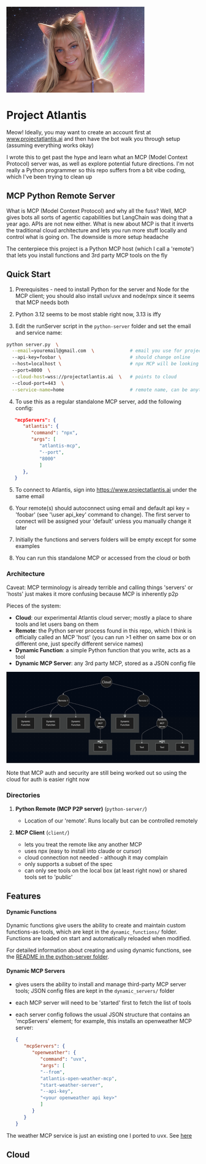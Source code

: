 ![happy](/happy.png)

# Project Atlantis
Meow! Ideally, you may want to create an account first at www.projectatlantis.ai and then have the bot walk you through setup (assuming everything works okay)

I wrote this to get past the hype and learn what an MCP (Model Context Protocol) server was, as well as explore potential future directions. I'm not really a Python programmer so this repo suffers from a bit vibe coding, which I've been trying to clean up

## MCP Python Remote Server

What is MCP (Model Context Protocol) and why all the fuss? Well, MCP gives bots all sorts of agentic capabilities but LangChain was doing that a year ago. APIs are not new either. What is new about MCP is that it inverts the traditional cloud architecture and lets you run more stuff locally and control what is going on. The downside is more setup headache

The centerpiece this project is a Python MCP host (which I call a 'remote') that lets you install functions and 3rd party MCP tools on the fly

## Quick Start

1. Prerequisites - need to install Python for the server and Node for the MCP client; you should also install uv/uvx and node/npx since it seems that MCP needs both


2. Python 3.12 seems to be most stable right now, 3.13 is iffy

3. Edit the runServer script in the `python-server` folder and set the email and service name:

```bash
python server.py  \
  --email=youremail@gmail.com  \             # email you use for project atlantis
  --api-key=foobar \                         # should change online
  --host=localhost \                         # npx MCP will be looking here to connect to remote (assumes there is at least one running locally)
  --port=8000  \
  --cloud-host=wss://projectatlantis.ai  \   # points to cloud
  --cloud-port=443  \
  --service-name=home                        # remote name, can be anything but must be unique across all machines
```
4. To use this as a regular standalone MCP server, add the following config:

```json
   "mcpServers": {
      "atlantis": {
         "command": "npx",
         "args": [
            "atlantis-mcp",
            "--port",
            "8000"
            ]
      },
   }
```

5. To connect to Atlantis, sign into https://www.projectatlantis.ai under the same email

6. Your remote(s) should autoconnect using email and default api key = 'foobar' (see '\user api_key' command to change). The first server to connect will be assigned your 'default' unless you manually change it later

7. Initially the functions and servers folders will be empty except for some examples

8. You can run this standalone MCP or accessed from the cloud or both

### Architecture

Caveat: MCP terminology is already terrible and calling things 'servers' or 'hosts' just makes it more confusing because MCP is inherently p2p

Pieces of the system:

- **Cloud**: our experimental Atlantis cloud server; mostly a place to share tools and let users bang on them
- **Remote**: the Python server process found in this repo, which I think is officially called an MCP 'host' (you can run >1 either on same box or on different one, just specify different service names)
- **Dynamic Function**: a simple Python function that you write, acts as a tool
- **Dynamic MCP Server**: any 3rd party MCP, stored as a JSON config file

![design](/design.png)

Note that MCP auth and security are still being worked out so using the cloud for auth is easier right now

### Directories

1. **Python Remote (MCP P2P server)** (`python-server/`)
   - Location of our 'remote'. Runs locally but can be controlled remotely

2. **MCP Client** (`client/`)
   - lets you treat the remote like any another MCP
   - uses npx (easy to install into claude or cursor)
   - cloud connection not needed - although it may complain
   - only supports a subset of the spec
   - can only see tools on the local box (at least right now) or shared
     tools set to 'public'


## Features

#### Dynamic Functions

Dynamic functions give users the ability to create and maintain custom functions-as-tools, which are kept in the `dynamic_functions/` folder. Functions are loaded on start and automatically reloaded when modified.

For detailed information about creating and using dynamic functions, see the [README in the python-server folder](python-server/README.dynamic_functions.md).

#### Dynamic MCP Servers

- gives users the ability to install and manage third-party MCP server tools; JSON config files are kept in the `dynamic_servers/` folder
- each MCP server will need to be 'started' first to fetch the list of tools
- each server config follows the usual JSON structure that contains an 'mcpServers' element; for example, this installs an openweather MCP server:

   ```json
   {
      "mcpServers": {
         "openweather": {
            "command": "uvx",
            "args": [
            "--from",
            "atlantis-open-weather-mcp",
            "start-weather-server",
            "--api-key",
            "<your openweather api key>"
            ]
         }
      }
   }
   ```

The weather MCP service is just an existing one I ported to uvx. See [here](https://github.com/ProjectAtlantis-dev/atlantis-open-weather-mcp)


## Cloud

